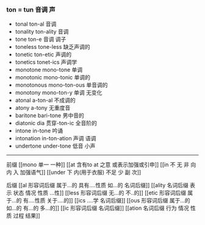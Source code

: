 ### ton = tun 音调 声

- tonal  ton-al 音调
- tonality ton-ality 音调
- tone ton-e 音调 调子
- toneless tone-less 缺乏声调的
- tonetic ton-etic  声调的
- tonetics tonet-ics  声调学
- monotone mono-tone 单调
- monotonic mono-tonic  单调的
- monotonous mono-ton-ous 单音调的
- monotony mono-ton-y  单调 无变化
- atonal a-ton-al  不成调的 
- atony a-tony  无重度音
- baritone bari-tone 男中音的
- diatonic dia 贯穿-ton-ic 全音阶的
- intone in-tone 吟诵
- intonation in-ton-ation 声调 语调
- undertone under-tone 低音  小声


---
前缀
[[mono 单一 一种]]
[[at 含有to  at 之意 或表示加强或引申]]
[[in 不 无 非  向内 入 加强语气]]
[[under 下  内(用于衣服)  不足  少  副 次]]

后缀
[[al 形容词后缀   属于...的  具有....性质  如...的   名词后缀]]
[[ality 名词后缀 表示 状态 情况 性质 ...性]]
[[less 形容词后缀 无...的 不..的]]
[[etic 形容词后缀  属于...的 有....性质 关于....的]]
[[ics ....学 名词后缀]]
[[ous 形容词后缀 属于...的 如...的 有...的 多...的]]
[[ic 形容词后缀 名词后缀]]
[[ation 名词后缀  行为 情况 性质 过程 结果]]